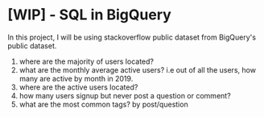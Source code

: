 # [WIP] - SQL in BigQuery
In this project, I will be using stackoverflow public dataset from BigQuery's public dataset. 

1. where are the majority of users located?
2. what are the monthly average active users? i.e out of all the users, how many are active by month in 2019. 
3. where are the active users located? 
4. how many users signup but never post a question or comment? 
5. what are the most common tags? by post/question
